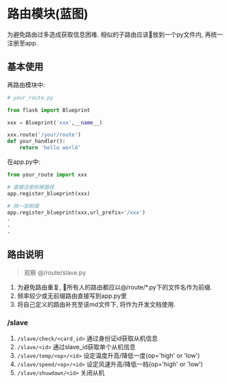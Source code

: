 # 路由模块(蓝图)

为避免路由过多造成获取信息困难. 相似的子路由应该放到一个py文件内, 再统一注册至app.

## 基本使用

再路由模块中:

```python
# your_route.py

from flask import Blueprint

xxx = Blueprint('xxx',__name__)

xxx.route('/your/route')
def your_handler():
    return 'hello world'

```

在app.py中:

```python
from your_route import xxx

# 直接注册到根路径
app.register_blueprint(xxx)

# 统一加前缀
app.register_blueprint(xxx,url_prefix='/xxx')
.
.
.
```



## 路由说明

> 观察 @/route/slave.py

1. 为避免路由重复, 所有人的路由都应以@/route/*.py下的文件名作为前缀.
2. 频率较少或无前缀路由直接写到app.py里
3. 将自己定义的路由补充至该md文件下, 将作为开发文档使用.

### /slave

1. `/slave/check/<card_id>` 通过身份证id获取从机信息
2. `/slave/<id>` 通过slave_id获取单个从机信息
3. `/slave/temp/<op>/<id>` 设定温度升高/降低一度(op='high' or 'low')
4. `/slave/speed/<op>/<id>` 设定风速升高/降低一档(op='high' or 'low')
5. `/slave/shuwdown/<id>` 关闭从机


